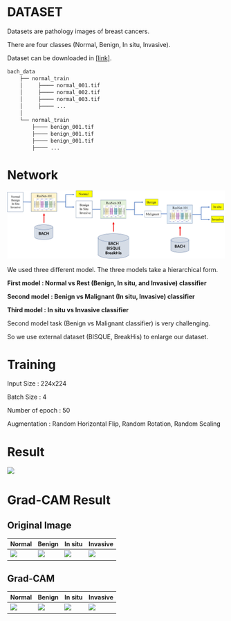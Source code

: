 # DATASET
Datasets are pathology images of breast cancers.

There are four classes (Normal, Benign, In situ, Invasive).

Dataset can be downloaded in [[link]](https://iciar2018-challenge.grand-challenge.org/).

    bach_data
        ├── normal_train
        │     ├──── normal_001.tif
        │     ├──── normal_002.tif
        │     ├──── normal_003.tif
        │     ├──── ...
        │
        └── normal_train
            ├──── benign_001.tif
            ├──── benign_001.tif
            ├──── benign_001.tif
            ├──── ...

# Network

![](figure/workflow.jpg)

We used three different model. The three models take a hierarchical form.

**First model : Normal vs Rest (Benign, In situ, and Invasive) classifier**

**Second model : Benign vs Malignant (In situ, Invasive) classifier**

**Third model : In situ vs Invasive classifier**

Second model task (Benign vs Malignant classifier) is very challenging.

So we use external dataset (BISQUE, BreakHis) to enlarge our dataset.


# Training

Input Size : 224x224

Batch Size : 4

Number of epoch : 50

Augmentation : Random Horizontal Flip, Random Rotation, Random Scaling


# Result

![](figure/table.jpg)

# Grad-CAM Result

## Original Image
| Normal                            | Benign                        | In situ                            | Invasive                     |
| ----------------------------- | ----------------------------- | ----------------------------- | ----------------------------- |
| ![](result/normal_ori.jpg)   | ![](result/benign_ori.jpg)   | ![](result/insitu_ori.jpg)   | ![](result/invasive_ori.jpg)   |

## Grad-CAM
| Normal                            | Benign                        | In situ                            | Invasive                     |
| ----------------------------- | ----------------------------- | ----------------------------- | ----------------------------- |
| ![](result/normal_cam.jpg)   | ![](result/benign_cam.jpg)   | ![](result/insitu_cam.jpg)   | ![](result/invasive_cam.jpg)   |